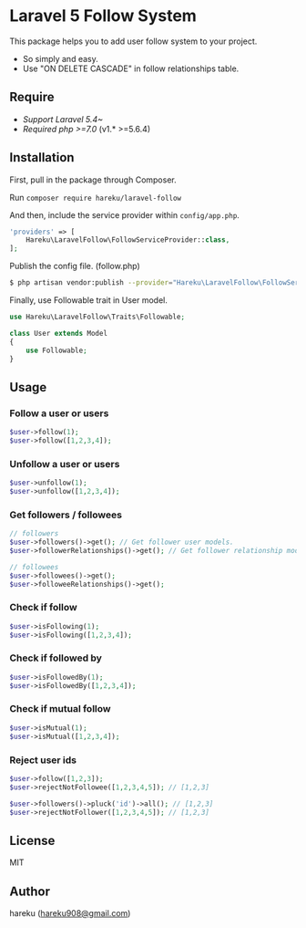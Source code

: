 # Laravel 5 Follow System

This package helps you to add user follow system to your project.

* So simply and easy.
* Use "ON DELETE CASCADE" in follow relationships table.

## Require
- *Support Laravel 5.4~*  
- *Required php >=7.0* (v1.* >=5.6.4)

## Installation

First, pull in the package through Composer.

Run `composer require hareku/laravel-follow`

And then, include the service provider within `config/app.php`.

```php
'providers' => [
    Hareku\LaravelFollow\FollowServiceProvider::class,
];
```

Publish the config file. (follow.php)

```sh
$ php artisan vendor:publish --provider="Hareku\LaravelFollow\FollowServiceProvider"
```

Finally, use Followable trait in User model.

```php
use Hareku\LaravelFollow\Traits\Followable;

class User extends Model
{
    use Followable;
}
```

## Usage

### Follow a user or users

```php
$user->follow(1);
$user->follow([1,2,3,4]);
```

### Unfollow a user or users

```php
$user->unfollow(1);
$user->unfollow([1,2,3,4]);
```

### Get followers / followees

```php
// followers
$user->followers()->get(); // Get follower user models.
$user->followerRelationships()->get(); // Get follower relationship models.

// followees
$user->followees()->get();
$user->followeeRelationships()->get();
```

### Check if follow
```php
$user->isFollowing(1);
$user->isFollowing([1,2,3,4]);
```

### Check if followed by

```php
$user->isFollowedBy(1);
$user->isFollowedBy([1,2,3,4]);
```

### Check if mutual follow

```php
$user->isMutual(1);
$user->isMutual([1,2,3,4]);
```

### Reject user ids

```php
$user->follow([1,2,3]);
$user->rejectNotFollowee([1,2,3,4,5]); // [1,2,3]
```

```php
$user->followers()->pluck('id')->all(); // [1,2,3]
$user->rejectNotFollower([1,2,3,4,5]); // [1,2,3]
```

## License

MIT

## Author

hareku (hareku908@gmail.com)
